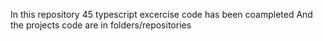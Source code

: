 In this repository 45 typescript excercise code has been coampleted
And the projects code are in folders/repositories 
